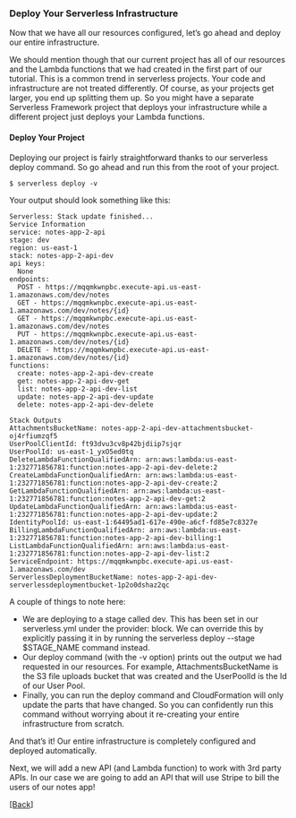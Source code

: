 ### **Deploy Your Serverless Infrastructure**
Now that we have all our resources configured, let’s go ahead and deploy our entire infrastructure.

We should mention though that our current project has all of our resources and the Lambda functions that we had created in the first part of our tutorial. This is a common trend in serverless projects. Your code and infrastructure are not treated differently. Of course, as your projects get larger, you end up splitting them up. So you might have a separate Serverless Framework project that deploys your infrastructure while a different project just deploys your Lambda functions.

#### Deploy Your Project
Deploying our project is fairly straightforward thanks to our serverless deploy command. So go ahead and run this from the root of your project.

```
$ serverless deploy -v
```

Your output should look something like this:

```
Serverless: Stack update finished...
Service Information
service: notes-app-2-api
stage: dev
region: us-east-1
stack: notes-app-2-api-dev
api keys:
  None
endpoints:
  POST - https://mqqmkwnpbc.execute-api.us-east-1.amazonaws.com/dev/notes
  GET - https://mqqmkwnpbc.execute-api.us-east-1.amazonaws.com/dev/notes/{id}
  GET - https://mqqmkwnpbc.execute-api.us-east-1.amazonaws.com/dev/notes
  PUT - https://mqqmkwnpbc.execute-api.us-east-1.amazonaws.com/dev/notes/{id}
  DELETE - https://mqqmkwnpbc.execute-api.us-east-1.amazonaws.com/dev/notes/{id}
functions:
  create: notes-app-2-api-dev-create
  get: notes-app-2-api-dev-get
  list: notes-app-2-api-dev-list
  update: notes-app-2-api-dev-update
  delete: notes-app-2-api-dev-delete

Stack Outputs
AttachmentsBucketName: notes-app-2-api-dev-attachmentsbucket-oj4rfiumzqf5
UserPoolClientId: ft93dvu3cv8p42bjdiip7sjqr
UserPoolId: us-east-1_yxO5ed0tq
DeleteLambdaFunctionQualifiedArn: arn:aws:lambda:us-east-1:232771856781:function:notes-app-2-api-dev-delete:2
CreateLambdaFunctionQualifiedArn: arn:aws:lambda:us-east-1:232771856781:function:notes-app-2-api-dev-create:2
GetLambdaFunctionQualifiedArn: arn:aws:lambda:us-east-1:232771856781:function:notes-app-2-api-dev-get:2
UpdateLambdaFunctionQualifiedArn: arn:aws:lambda:us-east-1:232771856781:function:notes-app-2-api-dev-update:2
IdentityPoolId: us-east-1:64495ad1-617e-490e-a6cf-fd85e7c8327e
BillingLambdaFunctionQualifiedArn: arn:aws:lambda:us-east-1:232771856781:function:notes-app-2-api-dev-billing:1
ListLambdaFunctionQualifiedArn: arn:aws:lambda:us-east-1:232771856781:function:notes-app-2-api-dev-list:2
ServiceEndpoint: https://mqqmkwnpbc.execute-api.us-east-1.amazonaws.com/dev
ServerlessDeploymentBucketName: notes-app-2-api-dev-serverlessdeploymentbucket-1p2o0dshaz2qc
```

A couple of things to note here:

* We are deploying to a stage called dev. This has been set in our serverless.yml under the provider: block. We can override this by explicitly passing it in by running the serverless deploy --stage $STAGE_NAME command instead.
* Our deploy command (with the -v option) prints out the output we had requested in our resources. For example, AttachmentsBucketName is the S3 file uploads bucket that was created and the UserPoolId is the Id of our User Pool.
* Finally, you can run the deploy command and CloudFormation will only update the parts that have changed. So you can confidently run this command without worrying about it re-creating your entire infrastructure from scratch.

And that’s it! Our entire infrastructure is completely configured and deployed automatically.

Next, we will add a new API (and Lambda function) to work with 3rd party APIs. In our case we are going to add an API that will use Stripe to bill the users of our notes app!


[[Back]](https://github.com/eksant/serverless-react-aws)
